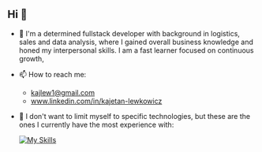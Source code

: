 ## Hi 👋

- 🔭 I'm a determined fullstack developer with background in logistics, sales and data analysis, where I gained overall business knowledge and honed my interpersonal skills. I am a fast learner focused on continuous growth,
- 📫 How to reach me:
    - kajlew1@gmail.com
    - www.linkedin.com/in/kajetan-lewkowicz
- 🌱 I don't want to limit myself to specific technologies, but these are the ones I currently have the most experience with:
  
  [![My Skills](https://skillicons.dev/icons?i=java,spring,ts,react,tailwind,aws,docker,figma&theme=dark)](https://skillicons.dev)
